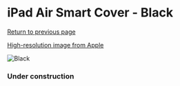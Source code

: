 # iPad Air Smart Cover - Black

[Return to previous page](/ipad_air)

[High-resolution image from Apple](https://store.storeimages.cdn-apple.com/8756/as-images.apple.com/is/MF053?wid=4500&hei=4500&fmt=png)

<div style="width: 384px"><img src="/everypreview/MF053.png" alt="Black"></div>

### Under construction

